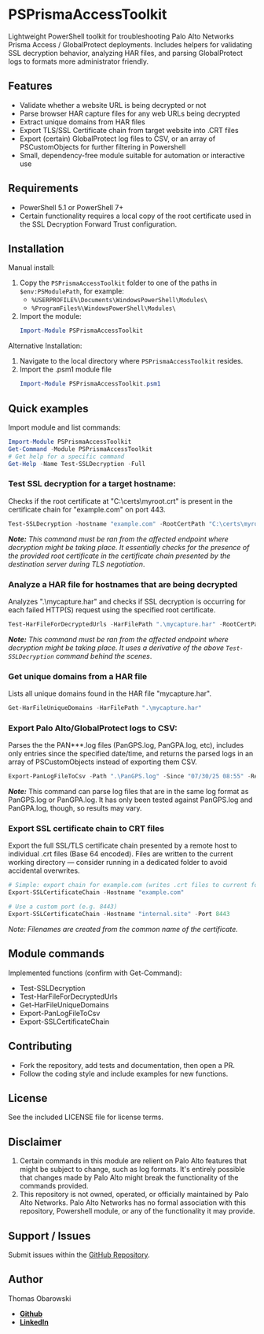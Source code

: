 # PSPrismaAccessToolkit

Lightweight PowerShell toolkit for troubleshooting Palo Alto Networks Prisma Access / GlobalProtect deployments. Includes helpers for validating SSL decryption behavior, analyzing HAR files, and parsing GlobalProtect logs to formats more administrator friendly.

## Features

- Validate whether a website URL is being decrypted or not
- Parse browser HAR capture files for any web URLs being decrypted
- Extract unique domains from HAR files
- Export TLS/SSL Certificate chain from target website into .CRT files
- Export (certain) GlobalProtect log files to CSV, or an array of PSCustomObjects for further filtering in Powershell
- Small, dependency-free module suitable for automation or interactive use

## Requirements

- PowerShell 5.1 or PowerShell 7+
- Certain functionality requires a local copy of the root certificate used in the SSL Decryption Forward Trust configuration.

## Installation

Manual install:
1. Copy the `PSPrismaAccessToolkit` folder to one of the paths in `$env:PSModulePath`, for example:
   - `%USERPROFILE%\Documents\WindowsPowerShell\Modules\`
   - `%ProgramFiles%\WindowsPowerShell\Modules\`
2. Import the module:
   ```powershell
   Import-Module PSPrismaAccessToolkit
   ```

Alternative Installation:
1. Navigate to the local directory where `PSPrismaAccessToolkit` resides.
2. Import the .psm1 module file
   ```powershell
   Import-Module PSPrismaAccessToolkit.psm1
   ```

## Quick examples

Import module and list commands:
```powershell
Import-Module PSPrismaAccessToolkit
Get-Command -Module PSPrismaAccessToolkit
# Get help for a specific command
Get-Help -Name Test-SSLDecryption -Full
```

### Test SSL decryption for a target hostname:

Checks if the root certificate at "C:\certs\myroot.crt" is present in the certificate chain for "example.com" on port 443. 
```powershell
Test-SSLDecryption -hostname "example.com" -RootCertPath "C:\certs\myroot.crt"
```
___Note:___ _This command must be ran from the affected endpoint where decryption might be taking place. It essentially checks for the presence of the provided root certificate in the certificate chain presented by the destination server during TLS negotiation_.

### Analyze a HAR file for hostnames that are being decrypted

Analyzes ".\mycapture.har" and checks if SSL decryption is occurring for each failed HTTP(S) request using the specified root certificate.

```powershell
Test-HarFileForDecryptedUrls -HarFilePath ".\mycapture.har" -RootCertPath ".\root.crt"
```
___Note:___ _This command must be ran from the affected endpoint where decryption might be taking place. It uses a derivative of the above ```Test-SSLDecryption``` command behind the scenes_.

### Get unique domains from a HAR file

Lists all unique domains found in the HAR file "mycapture.har".
```powershell
Get-HarFileUniqueDomains -HarFilePath ".\mycapture.har"
```

### Export Palo Alto/GlobalProtect logs to CSV:

Parses the the PAN***.log files (PanGPS.log, PanGPA.log, etc), includes only entries since the specified date/time, and returns the parsed logs in an array of PSCustomObjects instead of exporting them CSV.

```powershell
Export-PanLogFileToCsv -Path ".\PanGPS.log" -Since "07/30/25 08:55" -ReturnObject
```

___Note:___ This command can parse log files that are in the same log format as PanGPS.log or PanGPA.log. It has only been tested against PanGPS.log and PanGPA.log, though, so results may vary.

### Export SSL certificate chain to CRT files

Export the full SSL/TLS certificate chain presented by a remote host to individual .crt files (Base 64 encoded). Files are written to the current working directory — consider running in a dedicated folder to avoid accidental overwrites.

```powershell
# Simple: export chain for example.com (writes .crt files to current folder)
Export-SSLCertificateChain -Hostname "example.com"

# Use a custom port (e.g. 8443)
Export-SSLCertificateChain -Hostname "internal.site" -Port 8443
```
_Note: Filenames are created from the common name of the certificate._

## Module commands

Implemented functions (confirm with Get-Command):
- Test-SSLDecryption
- Test-HarFileForDecryptedUrls
- Get-HarFileUniqueDomains
- Export-PanLogFileToCsv
- Export-SSLCertificateChain

## Contributing

- Fork the repository, add tests and documentation, then open a PR.
- Follow the coding style and include examples for new functions.

## License

See the included LICENSE file for license terms.

## Disclaimer
1. Certain commands in this module are relient on Palo Alto features that might be subject to change, such as log formats. It's entirely possible that changes made by Palo Alto might break the functionality of the commands provided.
2. This repository is not owned, operated, or officially maintained by Palo Alto Networks. Palo Alto Networks has no formal association with this repository, Powershell module, or any of the functionality it may provide. 

## Support / Issues

Submit issues within the [GitHub Repository](https://github.com/tjobarow/PSPrismaAccessToolkit/issues).

## Author
Thomas Obarowski
- **[Github](https://github.com/tjobarow)**
- **[LinkedIn](https://www.linkedin.com/in/tjobarow/)**
